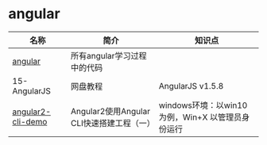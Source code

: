 # angular

| 名称 | 简介 | 知识点 |
| ---- | ---- | ---- |
| [angular](https://github.com/OOP-Code-Bunny/angular) | 所有angular学习过程中的代码  |  |
| 15-AngularJS | 网盘教程  | AngularJS v1.5.8 |
| [angular2-cli-demo](https://www.jb51.net/article/114254.htm) | Angular2使用Angular CLI快速搭建工程（一）  | windows环境：以win10为例，Win+X 以管理员身份运行 |

